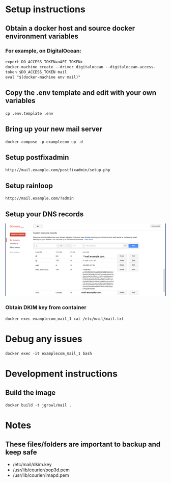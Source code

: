 # Setup instructions 


## Obtain a docker host and source docker environment variables

### For example, on DigitalOcean:

    export DO_ACCESS_TOKEN=<API TOKEN>
    docker-machine create --driver digitalocean --digitalocean-access-token $DO_ACCESS_TOKEN mail
    eval "$(docker-machine env mail)"
    
    
## Copy the .env template and edit with your own variables 

`cp .env.template .env`
    
## Bring up your new mail server

`docker-compose -p examplecom up -d`
    
## Setup postfixadmin

`http://mail.example.com/postfixadmin/setup.php`
    
## Setup rainloop
    
`http://mail.example.com/?admin`

## Setup your DNS records

![DNS Records](images/mail-dns-records.png "dns-records")

### Obtain DKIM key from container

`docker exec examplecom_mail_1 cat /etc/mail/mail.txt`

    
# Debug any issues
    
`docker exec -it examplecom_mail_1 bash`

# Development instructions

## Build the image

`docker build -t jgrowl/mail .`

# Notes

## These files/folders are important to backup and keep safe

- /etc/mail/dkim.key
- /usr/lib/courier/pop3d.pem
- /usr/lib/courier/imapd.pem
